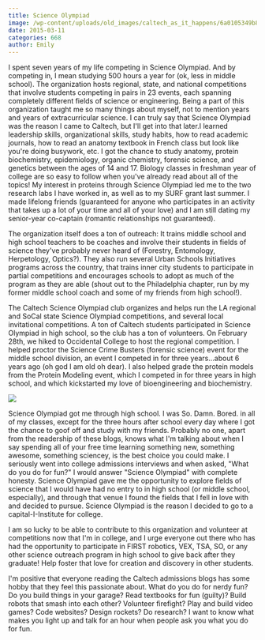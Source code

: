 ```yaml
---
title: Science Olympiad
image: /wp-content/uploads/old_images/caltech_as_it_happens/6a0105349b8251970b01b8d0e079cf970c.jpg
date: 2015-03-11
categories: 668
author: Emily
---
```



I spent seven years of my life competing in Science Olympiad. And by competing in, I mean studying 500 hours a year for (ok, less in middle school). The organization hosts regional, state, and national competitions that involve students competing in pairs in 23 events, each spanning completely different fields of science or engineering. Being a part of this organization taught me so many things about myself, not to mention years and years of extracurricular science. I can truly say that Science Olympiad was the reason I came to Caltech, but I'll get into that later.I learned leadership skills, organizational skills, study habits, how to read academic journals, how to read an anatomy textbook in French class but look like you're doing busywork, etc. I got the chance to study anatomy, protein biochemistry, epidemiology, organic chemistry, forensic science, and genetics between the ages of 14 and 17. Biology classes in freshman year of college are so easy to follow when you've already read about all of the topics! My interest in proteins through Science Olympiad led me to the two research labs I have worked in, as well as to my SURF grant last summer. I made lifelong friends (guaranteed for anyone who participates in an activity that takes up a lot of your time and all of your love) and I am still dating my senior-year co-captain (romantic relationships not guaranteed).

The organization itself does a ton of outreach: It trains middle school and high school teachers to be coaches and involve their students in fields of science they've probably never heard of (Forestry, Entomology, Herpetology, Optics?). They also run several Urban Schools Initiatives programs across the country, that trains inner city students to participate in partial competitions and encourages schools to adopt as much of the program as they are able (shout out to the Philadelphia chapter, run by my former middle school coach and some of my friends from high school!).

The Caltech Science Olympiad club organizes and helps run the LA regional and SoCal state Science Olympiad competitions, and several local invitational competitions. A ton of Caltech students participated in Science Olympiad in high school, so the club has a ton of volunteers. On February 28th, we hiked to Occidental College to host the regional competition. I helped proctor the Science Crime Busters (forensic science) event for the middle school division, an event I competed in for three years...about 6 years ago (oh god I am old oh dear). I also helped grade the protein models from the Protein Modeling event, which I competed in for three years in high school, and which kickstarted my love of bioengineering and biochemistry.


![](/old_images/caltech_as_it_happens/6a0105349b8251970b01b7c7573508970b.jpg)

Science Olympiad got me through high school. I was So. Damn. Bored. in all of my classes, except for the three hours after school every day where I got the chance to goof off and study with my friends. Probably no one, apart from the readership of these blogs, knows what I'm talking about when I say spending all of your free time learning something new, something awesome, something sciencey, is the best choice you could make. I seriously went into college admissions interviews and when asked, "What do you do for fun?" I would answer "Science Olympiad" with complete honesty. Science Olympiad gave me the opportunity to explore fields of science that I would have had no entry to in high school (or middle school, especially), and through that venue I found the fields that I fell in love with and decided to pursue. Science Olympiad is the reason I decided to go to a capital-I-Institute for college.

I am so lucky to be able to contribute to this organization and volunteer at competitions now that I'm in college, and I urge everyone out there who has had the opportunity to participate in FIRST robotics, VEX, TSA, SO, or any other science outreach program in high school to give back after they graduate! Help foster that love for creation and discovery in other students.

I'm positive that everyone reading the Caltech admissions blogs has some hobby that they feel this passionate about. What do you do for nerdy fun? Do you build things in your garage? Read textbooks for fun (guilty)? Build robots that smash into each other? Volunteer firefight? Play and build video games? Code websites? Design rockets? Do research? I want to know what makes you light up and talk for an hour when people ask you what you do for fun.

